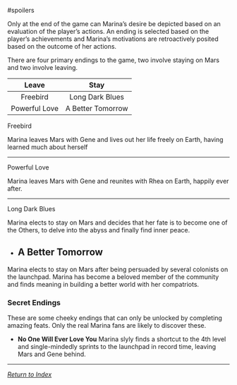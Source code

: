 #spoilers

Only at the end of the game can Marina’s desire be depicted based on an evaluation of the player’s actions. An ending is selected based on the player’s achievements and Marina’s motivations are retroactively posited based on the outcome of her actions. 

There are four primary endings to the game, two involve staying on Mars and two involve leaving.

| Leave | Stay |
| :----: | :----: |
| Freebird | Long Dark Blues |
| Powerful Love | A Better Tomorrow |


Freebird 

Marina leaves Mars with Gene and lives out her life freely on Earth, having learned much about herself

---
Powerful Love

Marina leaves Mars with Gene and reunites with Rhea on Earth, happily ever after.

---
Long Dark Blues

Marina elects to stay on Mars and decides that her fate is to become one of the Others, to delve into the abyss and finally find inner peace.


- ## A Better Tomorrow

Marina elects to stay on Mars after being persuaded by several colonists on the launchpad. Marina has become a beloved member of the community and finds meaning in building a better world with her compatriots.

### Secret Endings
These are some cheeky endings that can only be unlocked by completing amazing feats. Only the real Marina fans are likely to discover these.
- **No One Will Ever Love You**
Marina slyly finds a shortcut to the 4th level and single-mindedly sprints to the launchpad in record time, leaving Mars and Gene behind.

---


*[Return to Index](index2.md)*
